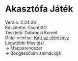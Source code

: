 # Akasztófa Játék
Verzió: 2.04.06  
Készítette: CsontiXD  
Tesztelő: Dobrocsi Kornél  
Oldal elérése: [Katt az eléréshez](https://csonti490.github.io/akasztofa/)  
Legutóbbi frissítés:  
-> Mapparendszer  
-> Böngészőcím animációja
